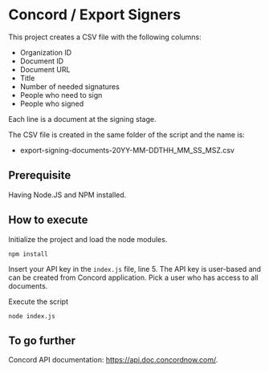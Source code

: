 # Concord / Export Signers

This project creates a CSV file with the following columns:
- Organization ID
- Document ID
- Document URL
- Title
- Number of needed signatures
- People who need to sign
- People who signed

Each line is a document at the signing stage.

The CSV file is created in the same folder of the script and the name is:
- export-signing-documents-20YY-MM-DDTHH_MM_SS_MSZ.csv

## Prerequisite

Having Node.JS and NPM installed.

## How to execute

Initialize the project and load the node modules.

`npm install`

Insert your API key in the `index.js` file, line 5. The API key is user-based and can be created from Concord application. Pick a user who has access to all documents.

Execute the script

`node index.js`

## To go further

Concord API documentation: https://api.doc.concordnow.com/.
